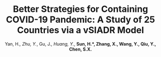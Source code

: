 ---
title: "Better Strategies for Containing COVID-19 Pandemic: A Study of 25 Countries via a vSIADR Model"
collection: publications
author: Yan, H.*, Zhu, Y.*, Gu, J.*, Huang, Y.*, <strong>Sun, H.*<strong>, Zhang, X., Wang, Y., Qiu, Y., Chen, S.X.
conf: 'Proceedings of the Royal Society A'
conf_shortname: 'Proc. R. Soc. A'
year: 2021
paperurl: /publications/papers/2021_PRSA.pdf
additional: true
---